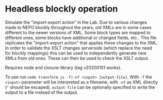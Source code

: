 # Headless blockly operation

Simulate the "import-export action" in the Lab.
Due to various changes made to NEPO blockly throughout the years, old XMLs are in some cases different to the newer versions of XML. Some block types are mapped to different ones, some blocks have additional or changed fields, etc..
This file replicates the "import-export action" that applies these changes to the XML.
In order to validate the XSLT changes serverside (which replace the need for blockly mappings) this can be used to independently generate new XMLs from old ones. These can then be used to check the XSLT output.

Requires node and closure-library (tag v20200101 works).

To use run `node transform.js -f|-nf <input> [output-file]`. With `-f` the `<input>` parameter will be interpreted as a filename, with `-nf` as XML directly (`"` should be escaped). `output-file` can be optionally specified to write the output to a file instead of the output.